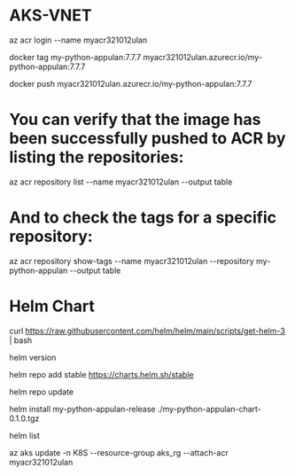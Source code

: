 # AKS-VNET

az acr login --name myacr321012ulan

docker tag my-python-appulan:7.7.7 myacr321012ulan.azurecr.io/my-python-appulan:7.7.7

docker push myacr321012ulan.azurecr.io/my-python-appulan:7.7.7

# You can verify that the image has been successfully pushed to ACR by listing the repositories:
az acr repository list --name myacr321012ulan --output table

# And to check the tags for a specific repository:
az acr repository show-tags --name myacr321012ulan --repository my-python-appulan --output table    


#  Helm Chart 
curl https://raw.githubusercontent.com/helm/helm/main/scripts/get-helm-3 | bash

helm version

helm repo add stable https://charts.helm.sh/stable

helm repo update

helm install my-python-appulan-release ./my-python-appulan-chart-0.1.0.tgz

helm list

az aks update -n K8S --resource-group aks_rg --attach-acr myacr321012ulan

